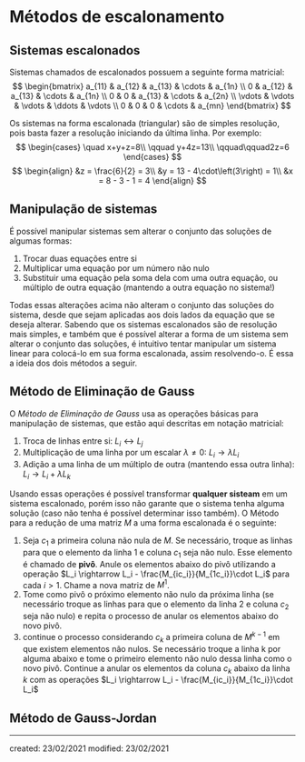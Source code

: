 # Métodos de escalonamento
## Sistemas escalonados
Sistemas chamados de escalonados possuem a seguinte forma matricial:
$$
\begin{bmatrix}
a_{11} & a_{12} & a_{13} & \cdots & a_{1n} \\
0 & a_{12} & a_{13} & \cdots & a_{1n} \\
0 & 0 & a_{13} & \cdots & a_{2n} \\
\vdots & \vdots & \vdots & \ddots & \vdots \\
0 & 0 & 0 & \cdots & a_{mn}
\end{bmatrix}
$$

Os sistemas na forma escalonada (triangular) são de simples resolução, pois basta fazer a resolução  iniciando da última linha. Por exemplo:
$$
  \begin{cases}
  \quad x+y+z=8\\
  \qquad y+4z=13\\
  \qquad\qquad2z=6
  \end{cases}
$$
$$
\begin{align}
  &z = \frac{6}{2} = 3\\
  &y = 13 - 4\cdot\left(3\right) = 1\\
  &x = 8 - 3 - 1 = 4
\end{align}
$$

## Manipulação de sistemas
É possível manipular sistemas sem alterar o conjunto das soluções de algumas formas:
1. Trocar duas equações entre si
2. Multiplicar uma equação por um número não nulo
3. Substituir uma equação pela soma dela com uma outra equação, ou múltiplo de outra equação (mantendo a outra equação no sistema!)

Todas essas alterações acima não alteram o conjunto das soluções do sistema, desde que sejam aplicadas aos dois lados da equação que se deseja alterar. 
Sabendo que os sistemas escalonados são de resolução mais simples, e também que é possível alterar a forma de um sistema sem alterar o conjunto das soluções, é intuitivo tentar manipular um sistema linear para colocá-lo em sua forma escalonada, assim resolvendo-o. É essa a ideia dos dois métodos a seguir.

## Método de Eliminação de Gauss
O *Método de Eliminação de Gauss* usa as operações básicas para manipulação de sistemas, que estão aqui descritas em notação matricial:
1. Troca de linhas entre si: $L_i \longleftrightarrow L_j$
2. Multiplicação de uma linha por um escalar $\lambda\neq 0$: $L_i \rightarrow \lambda L_i$
3. Adição a uma linha de um múltiplo de outra (mantendo essa outra linha): $L_i \rightarrow L_i + \lambda L_k$

Usando essas operações é possível transformar **qualquer sisteam** em um sistema escalonado, porém isso não garante que o sistema tenha alguma solução (caso não tenha é possível determinar isso também).
O Método para a redução de uma matriz $M$ a uma forma escalonada é o seguinte:
1. Seja $c_1$ a primeira coluna não nula de $M$. Se necessário, troque as linhas para que o elemento da linha 1 e coluna $c_1$ seja não nulo. Esse elemento é chamado de **pivô**. Anule os elementos abaixo do pivô utilizando a operação $L_i \rightarrow L_i - \frac{M_{ic_i}}{M_{1c_i}}\cdot L_i$ para cada $i>1$. Chame a nova matriz de $M^1$.
2. Tome como pivô o próximo elemento não nulo da próxima linha (se necessário troque as linhas para que o elemento da linha 2 e coluna $c_2$ seja não nulo) e repita o processo de anular os elementos abaixo do novo pivô.
3. continue o processo considerando $c_k$ a primeira coluna de $M^{k-1}$ em que existem elementos não nulos. Se necessário troque a linha k por alguma abaixo e tome o primeiro elemento não nulo dessa linha como o novo pivô. Continue a anular os elementos da coluna $c_k$ abaixo da linha $k$ com as operações $L_i \rightarrow L_i - \frac{M_{ic_i}}{M_{1c_i}}\cdot L_i$


## Método de Gauss-Jordan

---

created: 23/02/2021
modified: 23/02/2021